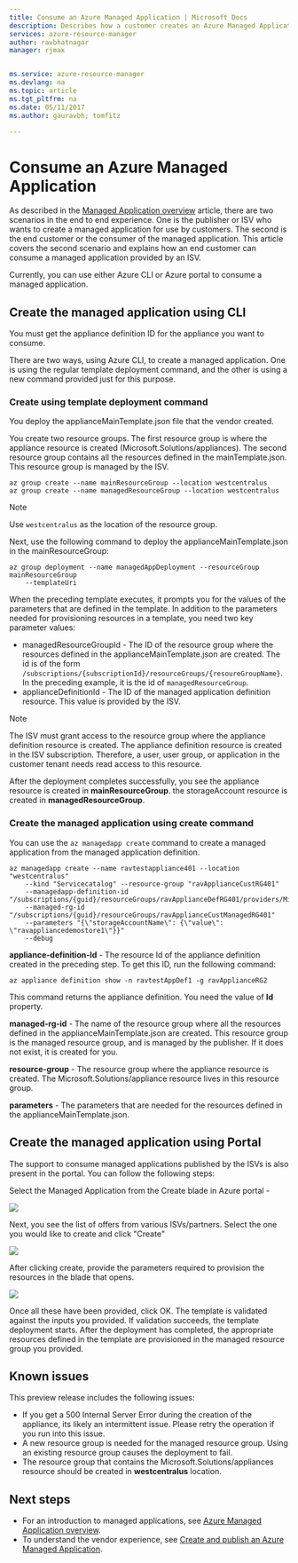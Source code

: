 ```yaml
---
title: Consume an Azure Managed Application | Microsoft Docs
description: Describes how a customer creates an Azure Managed Application from the published files.
services: azure-resource-manager
author: ravbhatnagar
manager: rjmax


ms.service: azure-resource-manager
ms.devlang: na
ms.topic: article
ms.tgt_pltfrm: na
ms.date: 05/11/2017
ms.author: gauravbh; tomfitz

---
```

# Consume an Azure Managed Application

As described in the [Managed Application overview](managed-application-overview.md) article, there are two scenarios in the end to end experience. One is the publisher or ISV who wants to create a managed application for use by customers. The second is the end customer or the consumer of the managed application. This article covers the second scenario and explains how an end customer can consume a managed application provided by an ISV.

Currently, you can use either Azure CLI or Azure portal to consume a managed application. 

## Create the managed application using CLI 

You must get the appliance definition ID for the appliance you want to consume.

There are two ways, using Azure CLI, to create a managed application. One is using the regular template deployment command, and the other is using a new command provided just for this purpose.

### Create using template deployment command

You deploy the applianceMainTemplate.json file that the vendor created.

You create two resource groups. The first resource group is where the appliance resource is created (Microsoft.Solutions/appliances). The second resource group contains all the resources defined in the mainTemplate.json. This resource group is managed by the ISV.

```azurecli
az group create --name mainResourceGroup --location westcentralus    
az group create --name managedResourceGroup --location westcentralus
```

> [!NOTE]
> Use `westcentralus` as the location of the resource group.
>


Next, use the following command to deploy the applianceMainTemplate.json in the mainResourceGroup:

```azurecli
az group deployment --name managedAppDeployment --resourceGroup mainResourceGroup 
  	--templateUri  
```

When the preceding template executes, it prompts you for the values of the parameters that are defined in the template. In addition to the parameters needed for provisioning resources in a template, you need two key parameter values:

- managedResourceGroupId - The ID of the resource group where the resources defined in the applianceMainTemplate.json are created. The id is of the form `/subscriptions/{subscriptionId}/resourceGroups/{resoureGroupName}`. In the preceding example, it is the id of `managedResourceGroup`.
- applianceDefinitionId - The ID of the managed application definition resource. This value is provided by the ISV. 

> [!NOTE] 
> The ISV must grant access to the resource group where the appliance definition resource is created. The appliance definition resource is created in the ISV subscription. Therefore, a user, user group, or application in the customer tenant needs read access to this resource. 

After the deployment completes successfully, you see the appliance resource is created in **mainResourceGroup**. the storageAccount resource is created in **managedResourceGroup**.

### Create the managed application using create command

You can use the `az managedapp create` command to create a managed application from the managed application definition. 

```azurecli
az managedapp create --name ravtestappliance401 --location "westcentralus" 
	--kind "Servicecatalog" --resource-group "ravApplianceCustRG401" 
   	--managedapp-definition-id "/subscriptions/{guid}/resourceGroups/ravApplianceDefRG401/providers/Microsoft.Solutions/applianceDefinitions/ravtestAppDef401" 
   	--managed-rg-id "/subscriptions/{guid}/resourceGroups/ravApplianceCustManagedRG401" 
   	--parameters "{\"storageAccountName\": {\"value\": \"ravappliancedemostore1\"}}" 
   	--debug
```

**appliance-definition-Id** -  The resource Id of the appliance definition created in the preceding step. To get this ID, run the following command:

```azurecli
az appliance definition show -n ravtestAppDef1 -g ravApplianceRG2
```

This command returns the appliance definition. You need the value of **Id** property.

**managed-rg-id** - The name of the resource group where all the resources defined in the applianceMainTemplate.json are created. This resource group is the managed resource group, and is managed by the publisher. If it does not exist, it is created for you.

**resource-group** - The resource group where the appliance resource is created. The Microsoft.Solutions/appliance resource lives in this resource group. 

**parameters** - The parameters that are needed for the resources defined in the applianceMainTemplate.json.

## Create the managed application using Portal

The support to consume managed applications published by the ISVs is also present in the portal. You can follow the following steps:

Select the Managed Application from the Create blade in Azure portal -

![](./media/managed-application-consumption/create-blade.png)

Next, you see the list of offers from various ISVs/partners. Select the one you would like to create and click "Create"

![](./media/managed-application-consumption/select-offer.png)

After clicking create, provide the parameters required to provision the resources in the blade that opens. 

![](./media/managed-application-consumption/input-parameters.png)

Once all these have been provided, click OK. The template is validated against the inputs you provided. If validation succeeds, the template deployment starts. After the deployment has completed, the appropriate resources defined in the template are provisioned in the managed resource group you provided.

## Known issues

This preview release includes the following issues:

* If you get a 500 Internal Server Error during the creation of the appliance, its likely an intermittent issue. Please retry the operation if you run into this issue.
* A new resource group is needed for the managed resource group. Using an existing resource group causes the deployment to fail.
* The resource group that contains the Microsoft.Solutions/appliances resource should be created in **westcentralus** location.

## Next steps

* For an introduction to managed applications, see [Azure Managed Application overview](managed-application-overview.md).
* To understand the vendor experience, see [Create and publish an Azure Managed Application](managed-application-publishing.md).